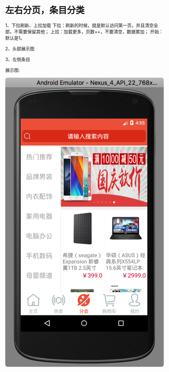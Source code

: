 # 左右分页，条目分类

1、下拉刷新、上拉加载
下拉：刷新的时候，就是默认访问第一页，并且清空全部，不需要保留其他；
上拉：加载更多，页数++，不要清空，数据累加；
开始：默认是1。

2、头部展示图

3、左侧条目

展示图:

![image](https://github.com/Giousa/CN_CategoryPageTeam/blob/master/screenshot/categorypage.png)
